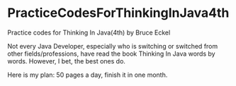 # PracticeCodesForThinkingInJava4th
Practice codes for Thinking In Java(4th) by Bruce Eckel

Not every Java Developer, especially who is switching or switched from other fields/professions, have read the book Thinking In Java words by words. However, I bet, the best ones do.

Here is my plan: 50 pages a day, finish it in one month.

